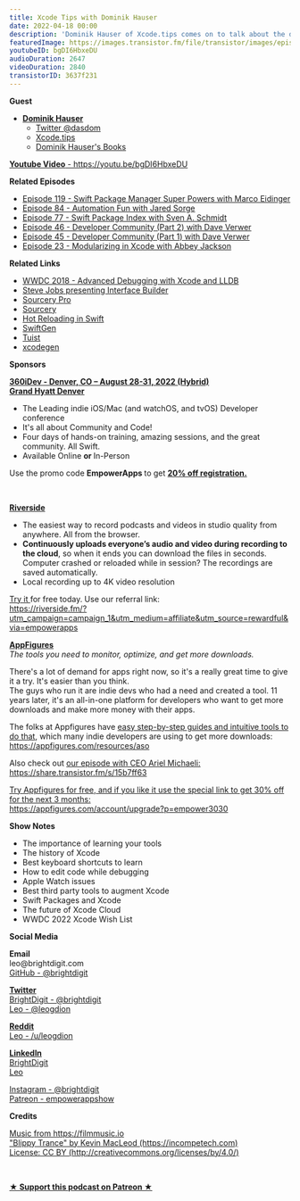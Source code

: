 ```yaml
---
title: Xcode Tips with Dominik Hauser
date: 2022-04-18 00:00
description: 'Dominik Hauser of Xcode.tips comes on to talk about the development tool we all use Xcode and the gives us a few tips on how to improve our use of it. '
featuredImage: https://images.transistor.fm/file/transistor/images/episode/849831/full_1650154927-artwork.jpg
youtubeID: bgDI6HbxeDU
audioDuration: 2647
videoDuration: 2840
transistorID: 3637f231
---
```

<p><b>Guest</b></p><ul><li>
<a href="https://t.co/YFi977wx2F"><strong>Dominik Hauser</strong></a><ul>
<li><a href="https://twitter.com/dasdom">Twitter @dasdom</a></li>
<li><a href="https://Xcode.tips">Xcode.tips</a></li>
<li><a href="https://dasdom.dev/books/">Dominik Hauser's Books</a></li>
</ul>
</li></ul><p><a href="https://youtu.be/bgDI6HbxeDU"><strong>Youtube Video</strong> - https://youtu.be/bgDI6HbxeDU</a></p><p><b>Related Episodes</b></p><ul>
<li><a href="https://share.transistor.fm/s/3643e409">Episode 119 - Swift Package Manager Super Powers with Marco Eidinger</a></li>
<li><a href="https://share.transistor.fm/s/bab83e8a">Episode 84 - Automation Fun with Jared Sorge</a></li>
<li><a href="https://share.transistor.fm/s/e6621ded">Episode 77 - Swift Package Index with Sven A. Schmidt</a></li>
<li><a href="https://share.transistor.fm/s/e38854fe">Episode 46 - Developer Community (Part 2) with Dave Verwer</a></li>
<li><a href="https://share.transistor.fm/s/46b2f52d">Episode 45 - Developer Community (Part 1) with Dave Verwer</a></li>
<li><a href="https://share.transistor.fm/s/c8f9aa41">Episode 23 - Modularizing in Xcode with Abbey Jackson</a></li>
</ul><p><b>Related Links</b></p><ul>
<li><a href="https://developer.apple.com/videos/play/wwdc2018/412">WWDC 2018 - Advanced Debugging with Xcode and LLDB</a></li>
<li><a href="https://youtu.be/dl0CbKYUFTY">Steve Jobs presenting Interface Builder</a></li>
<li><a href="https://merowing.info/sourcery-pro/">Sourcery Pro</a></li>
<li><a href="https://github.com/krzysztofzablocki/Sourcery">Sourcery</a></li>
<li><a href="https://merowing.info/2022/04/hot-reloading-in-swift/">Hot Reloading in Swift</a></li>
<li><a href="https://github.com/SwiftGen/SwiftGen">SwiftGen</a></li>
<li><a href="https://tuist.io">Tuist</a></li>
<li><a href="https://github.com/yonaskolb/XcodeGen">xcodegen</a></li>
</ul><p><b>Sponsors</b></p><p><a href="https://360idev.com/"><strong>360iDev - Denver, CO – August 28-31, 2022 (Hybrid)<br>Grand Hyatt Denver</strong></a></p><ul>
<li>The Leading indie iOS/Mac (and watchOS, and tvOS) Developer conference</li>
<li>It's all about Community and Code!</li>
<li>Four days of hands-on training, amazing sessions, and the great community. All Swift.</li>
<li>Available Online <strong>or </strong>In-Person</li>
</ul><p>Use the promo code <strong>EmpowerApps </strong>to get <a href="https://360idev.com/"><strong>20% off registration.</strong></a></p><p><br></p><p><a href="https://riverside.fm/?utm_campaign=campaign_1&amp;utm_medium=affiliate&amp;utm_source=rewardful&amp;via=empowerapps"><strong>Riverside</strong></a></p><ul>
<li>The easiest way to record podcasts and videos in studio quality from anywhere. All from the browser.</li>
<li>
<strong>Continuously uploads everyone’s audio and video during recording to the cloud</strong>, so when it ends you can download the files in seconds. Computer crashed or reloaded while in session? The recordings are saved automatically.</li>
<li>Local recording up to 4K video resolution</li>
</ul><p><a href="https://riverside.fm/?utm_campaign=campaign_1&amp;utm_medium=affiliate&amp;utm_source=rewardful&amp;via=empowerapps">Try it </a>for free today. Use our referral link:<br><a href="https://riverside.fm/?utm_campaign=campaign_1&amp;utm_medium=affiliate&amp;utm_source=rewardful&amp;via=empowerapps">https://riverside.fm/?utm_campaign=campaign_1&amp;utm_medium=affiliate&amp;utm_source=rewardful&amp;via=empowerapps</a></p><p><a href="https://appfigures.com/account/upgrade?p=empower3030"><strong>AppFigures</strong></a><strong><br></strong><em>The tools you need to monitor, optimize, and get more downloads.</em><strong></strong></p><p>There's a lot of demand for apps right now, so it's a really great time to give it a try. It's easier than you think.<br>The guys who run it are indie devs who had a need and created a tool. 11 years later, it's an all-in-one platform for developers who want to get more downloads and make more money with their apps.</p><p>The folks at Appfigures have <a href="https://appfigures.com/resources/aso">easy step-by-step guides and intuitive tools to do that</a>, which many indie developers are using to get more downloads:<br><a href="https://appfigures.com/resources/aso">https://appfigures.com/resources/aso</a></p><p>Also check out <a href="https://share.transistor.fm/s/15b7ff63">our episode with CEO Ariel Michaeli:<br>https://share.transistor.fm/s/15b7ff63</a></p><p><a href="https://appfigures.com/account/upgrade?p=empower3030">Try Appfigures for free, and if you like it use the special link to get 30% off for the next 3 months:</a><a href="https://www.linode.com/?r=97e09acbd5d304d87dadef749491d245e71c74e7"><br></a><a href="https://appfigures.com/account/upgrade?p=empower3030">https://appfigures.com/account/upgrade?p=empower3030</a></p><p><b>Show Notes</b></p><ul>
<li>The importance of learning your tools</li>
<li>The history of Xcode</li>
<li>Best keyboard shortcuts to learn</li>
<li>How to edit code while debugging</li>
<li>Apple Watch issues</li>
<li>Best third party tools to augment Xcode</li>
<li>Swift Packages and Xcode</li>
<li>The future of Xcode Cloud</li>
<li>WWDC 2022 Xcode Wish List</li>
</ul><p><b>Social Media</b></p><p><strong>Email</strong><br>leo@brightdigit.com<br><a href="https://github.com/brightdigit">GitHub - @brightdigit</a></p><p><a href="https://twitter.com/brightdigit"><strong>Twitter </strong><br>BrightDigit - @brightdigit</a><br><a href="https://twitter.com/leogdion">Leo - @leogdion</a></p><p><a href="https://www.reddit.com/user/leogdion"><strong>Reddit</strong><br>Leo - /u/leogdion</a></p><p><a href="https://www.linkedin.com/company/bright-digit"><strong>LinkedIn</strong><br>BrightDigit</a><br><a href="https://www.linkedin.com/in/leogdion/">Leo</a></p><p><a href="https://www.instagram.com/brightdigit/">Instagram - @brightdigit</a><br><a href="https://www.patreon.com/empowerappsshow">Patreon - empowerappshow</a></p><p><b>Credits</b></p><p><a href="https://filmmusic.io/">Music from https://filmmusic.io</a><br><a href="https://incompetech.com/">"Blippy Trance" by Kevin MacLeod (https://incompetech.com)</a><br><a href="http://creativecommons.org/licenses/by/4.0/">License: CC BY (http://creativecommons.org/licenses/by/4.0/)</a></p><p><br></p><p><strong><a href="https://www.patreon.com/empowerappsshow" rel="payment" title="★ Support this podcast on Patreon ★">★ Support this podcast on Patreon ★</a></strong></p>
      